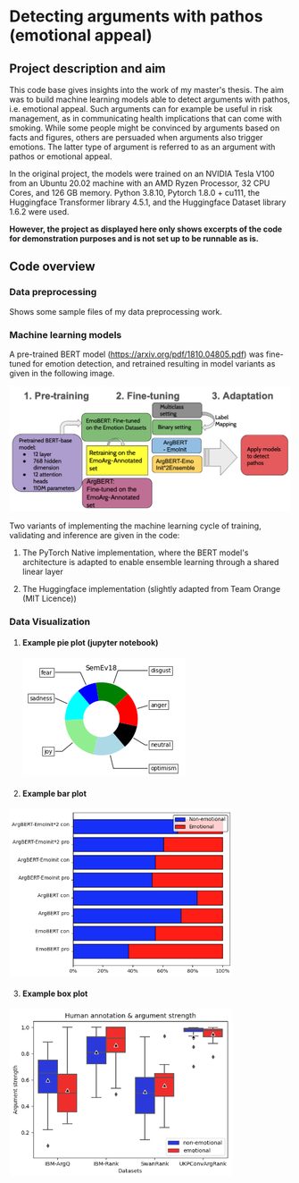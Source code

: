 # Detecting arguments with pathos (emotional appeal)

## Project description and aim 



This code base gives insights into the work of my master's thesis. The aim was to build machine learning models able to detect arguments with pathos, i.e. emotional appeal. Such arguments can for example be useful in risk management, as in communicating health implications that can come with smoking. While some people might be convinced by arguments based on facts and figures, others are persuaded when arguments also trigger 
emotions. The latter type of argument is referred to as an argument with pathos or emotional appeal. 

In the original project, the models were trained on an NVIDIA Tesla V100 from an Ubuntu 20.02 machine with an AMD Ryzen Processor, 32 CPU Cores, and 126 GB memory. Python 3.8.10, Pytorch 1.8.0 + cu111, the Huggingface Transformer library 4.5.1, and the Huggingface Dataset library 1.6.2 were used.

**However, the project as displayed here only shows excerpts of the code for demonstration purposes and is not set up to be runnable as is.**


## Code overview
### Data preprocessing
Shows some sample files of my data preprocessing work.

### Machine learning models
A pre-trained BERT model (https://arxiv.org/pdf/1810.04805.pdf) was fine-tuned for emotion detection, and retrained resulting in model variants as given in the following image. 

![My BERT variants](images/myBERTvariants.png)

Two variants of implementing the machine learning cycle of training, validating and inference are given in the code:

1) The PyTorch Native implementation, where the BERT model's architecture is adapted
to enable ensemble learning through a shared linear layer

2) The Huggingface implementation (slightly adapted from Team Orange (MIT Licence))

### Data Visualization 
1. #### Example pie plot (jupyter notebook) 
   ![pieplots](images/pie_plot.png)

2. #### Example bar plot 
<img src="images/bar_plot.png" width="400" height="300">

3. #### Example box plot 
<img src="images/box_plots.png" width="400" height="300">
